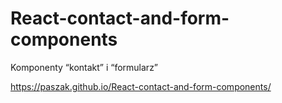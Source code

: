 # React-contact-and-form-components
Komponenty “kontakt” i “formularz”

https://paszak.github.io/React-contact-and-form-components/
